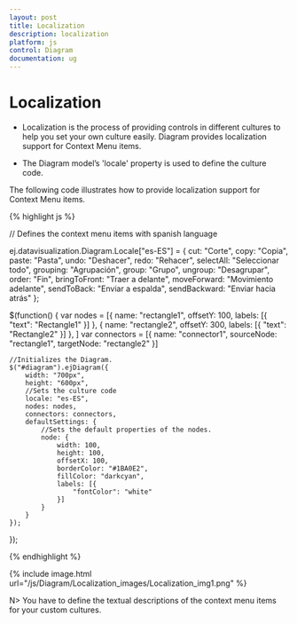 ```yaml
---
layout: post
title: Localization
description: localization 
platform: js
control: Diagram
documentation: ug
---
```


# Localization

  * Localization is the process of providing controls in different cultures to help you set your own culture easily. Diagram provides localization support for Context Menu items.  

  * The Diagram model’s 'locale' property is used to define the culture code. 

The following code illustrates how to provide localization support for Context Menu items.

{% highlight js %}

// Defines the context menu items with spanish language

ej.datavisualization.Diagram.Locale["es-ES"] = {
    cut: "Corte",
    copy: "Copia",
    paste: "Pasta",
    undo: "Deshacer",
    redo: "Rehacer",
    selectAll: "Seleccionar todo",
    grouping: "Agrupación",
    group: "Grupo",
    ungroup: "Desagrupar",
    order: "Fin",
    bringToFront: "Traer a delante",
    moveForward: "Movimiento adelante",
    sendToBack: "Enviar a espalda",
    sendBackward: "Enviar hacia atrás"
};

$(function() {
    var nodes = [{
        name: "rectangle1",
        offsetY: 100,
        labels: [{
            "text": "Rectangle1"
        }]
    }, {
        name: "rectangle2",
        offsetY: 300,
        labels: [{
            "text": "Rectangle2"
        }]
    }, ]
    var connectors = [{
        name: "connector1",
        sourceNode: "rectangle1",
        targetNode: "rectangle2"
    }]

    //Initializes the Diagram.
    $("#diagram").ejDiagram({
        width: "700px",
        height: "600px",
        //Sets the culture code
        locale: "es-ES",
        nodes: nodes,
        connectors: connectors,
        defaultSettings: {
            //Sets the default properties of the nodes.
            node: {
                width: 100,
                height: 100,
                offsetX: 100,
                borderColor: "#1BA0E2",
                fillColor: "darkcyan",
                labels: [{
                    "fontColor": "white"
                }]
            }
        }
    });
});

{% endhighlight %}

{% include image.html url="/js/Diagram/Localization_images/Localization_img1.png" %}

N> You have to define the textual descriptions of the context menu items for your custom cultures.